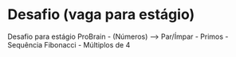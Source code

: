 # Desafio (vaga para estágio)
Desafio para estágio ProBrain - (Números) --> Par/Ímpar - Primos - Sequência Fibonacci - Múltiplos de 4
